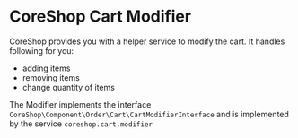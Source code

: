 # CoreShop Cart Modifier

CoreShop provides you with a helper service to modify the cart. It handles following for you:

 - adding items
 - removing items
 - change quantity of items

The Modifier implements the interface ```CoreShop\Component\Order\Cart\CartModifierInterface``` and is implemented by the service
```coreshop.cart.modifier```